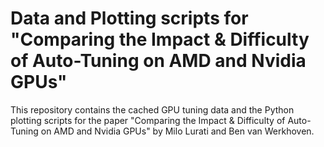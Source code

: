 # Data and Plotting scripts for "Comparing the Impact & Difficulty of Auto-Tuning on AMD and Nvidia GPUs"

This repository contains the cached GPU tuning data and the Python plotting scripts for the paper "Comparing the Impact & Difficulty of Auto-Tuning on AMD and Nvidia GPUs" by Milo Lurati and Ben van Werkhoven.

